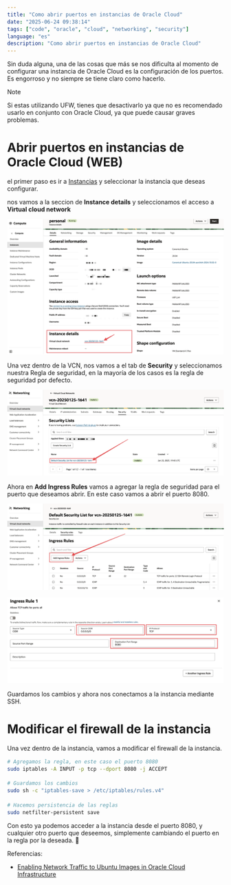 ```yaml
---
title: "Como abrir puertos en instancias de Oracle Cloud"
date: "2025-06-24 09:38:14"
tags: ["code", "oracle", "cloud", "networking", "security"]
language: "es"
description: "Como abrir puertos en instancias de Oracle Cloud"
---
```


Sin duda alguna, una de las cosas que más se nos dificulta al momento de configurar una instancia de Oracle Cloud es la configuración de los puertos. Es engorroso y no siempre se tiene claro como hacerlo.

> [!NOTE]
> Si estas utilizando UFW, tienes que desactivarlo ya que no es recomendado usarlo en conjunto con Oracle Cloud, ya que puede causar graves problemas.

# Abrir puertos en instancias de Oracle Cloud (WEB)

el primer paso es ir a [Instancias](https://cloud.oracle.com/compute/instances) y seleccionar la instancia que deseas configurar.

nos vamos a la seccion de **Instance details** y seleccionamos el acceso a **Virtual cloud network**

![vcn](./vcn.png)

Una vez dentro de la VCN, nos vamos a el tab de **Security** y seleccionamos nuestra Regla de seguridad, en la mayoría de los casos es la regla de seguridad por defecto.

![vcn-details](./vcn-detail.png)

Ahora en **Add Ingress Rules** vamos a agregar la regla de seguridad para el puerto que deseamos abrir. En este caso vamos a abrir el puerto 8080.

![add](./add.png)

![add-detail](./add-detail.png)

Guardamos los cambios y ahora nos conectamos a la instancia mediante SSH.

# Modificar el firewall de la instancia

Una vez dentro de la instancia, vamos a modificar el firewall de la instancia.

```bash
# Agregamos la regla, en este caso el puerto 8080
sudo iptables -A INPUT -p tcp --dport 8080 -j ACCEPT

# Guardamos los cambios
sudo sh -c "iptables-save > /etc/iptables/rules.v4"

# Hacemos persistencia de las reglas
sudo netfilter-persistent save
```

Con esto ya podemos acceder a la instancia desde el puerto 8080, y cualquier otro puerto que deseemos, simplemente cambiando el puerto en la regla por la deseada. 🚀

Referencias:

- [Enabling Network Traffic to Ubuntu Images in Oracle Cloud Infrastructure](https://blogs.oracle.com/developers/post/enabling-network-traffic-to-ubuntu-images-in-oracle-cloud-infrastructure)
